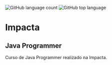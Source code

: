 ![GitHub language count](https://img.shields.io/github/languages/count/otavioeiji/javaprogrammer)
![GitHub top language](https://img.shields.io/github/languages/top/otavioeiji/javaprogrammer)

# Impacta
## Java Programmer

Curso de Java Programmer realizado na Impacta.
